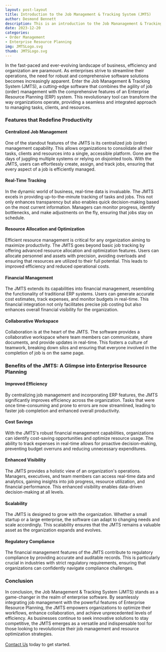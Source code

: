```yaml
---
layout: post-layout
title: Introduction to the Job Management & Tracking System (JMTS)
author: Desmond Bennett
description: This is an introduction to the Job Mananagement & Tracking System (JMTS) which is an enterprise resource planning and job (order) management software.
date: 2023-12-20
categories:
- Order Management
- Enterprise Resource Planning
img: JMTSLogo.svg
thumb: JMTSLogo.svg
---
```


In the fast-paced and ever-evolving landscape of business, efficiency and 
organization are paramount. As enterprises strive to streamline their 
operations, the need for robust and comprehensive software solutions becomes 
increasingly apparent. Enter the Job Management & Tracking System (JMTS), a 
cutting-edge software that combines the agility of job (order) management 
with the comprehensive features of an Enterprise Resource Planning (ERP) system. 
This revolutionary tool can transform the way organizations operate, providing 
a seamless and integrated approach to managing tasks, clients, and resources.

<!--more-->

### Features that Redefine Productivity

#### Centralized Job Management
<p>
    One of the standout features of the JMTS is its centralized job (order) 
    management capability. This allows organizations to consolidate all their 
    tasks, clients and resources into a single, accessible platform. 
    Gone are the days of juggling multiple systems or relying on disjointed 
    tools. With the JMTS, users can effortlessly create, assign, and track jobs, 
    ensuring that every aspect of a job is efficiently managed.
</p>

#### Real-Time Tracking
<p>
    In the dynamic world of business, real-time data is invaluable. The JMTS 
    excels in providing up-to-the-minute tracking of tasks and jobs. 
    This not only enhances transparency but also enables quick decision-making 
    based on the most current information. Managers can monitor progress, 
    identify bottlenecks, and make adjustments on the fly, ensuring that 
    jobs stay on schedule.
</p>

#### Resource Allocation and Optimization
<p>
    Efficient resource management is critical for any organization aiming to 
    maximize productivity. The JMTS goes beyond basic job tracking by offering 
    advanced resource allocation and optimization features. Users can allocate 
    personnel and assets with precision, avoiding overloads and ensuring that 
    resources are utilized to their full potential. This leads to improved 
    efficiency and reduced operational costs.
</p>

#### Financial Management
<p>
    The JMTS extends its capabilities into financial management, resembling the 
    functionality of traditional ERP systems. Users can generate accurate cost 
    estimates, track expenses, and monitor budgets in real-time. This financial 
    integration not only facilitates precise job costing but also enhances 
    overall financial visibility for the organization.
</p>

#### Collaborative Workspace
<p>
    Collaboration is at the heart of the JMTS. The software provides a collaborative 
    workspace where team members can communicate, share documents, and provide 
    updates in real-time. This fosters a culture of teamwork, breaking down 
    silos and ensuring that everyone involved in the completion of job is on 
    the same page.
</p>

### Benefits of the JMTS: A Glimpse into Enterprise Resource Planning

#### Improved Efficiency
<p>
    By centralizing job management and incorporating ERP features, 
    the JMTS significantly improves efficiency across the organization. 
    Tasks that were once time-consuming and prone to errors are now streamlined, 
    leading to faster job completion and enhanced overall productivity.
</p>

#### Cost Savings
<p>
    With the JMTS's robust financial management capabilities, organizations can 
    identify cost-saving opportunities and optimize resource usage. 
    The ability to track expenses in real-time allows for proactive 
    decision-making, preventing budget overruns and reducing unnecessary expenditures.
</p>

#### Enhanced Visibility
<p>
    The JMTS provides a holistic view of an organization's operations. 
    Managers, executives, and team members can access real-time data and 
    analytics, gaining insights into job progress, resource utilization, 
    and financial performance. This enhanced visibility enables data-driven 
    decision-making at all levels.
</p>

#### Scalability
<p>
    The JMTS is designed to grow with the organization. Whether a small startup or 
    a large enterprise, the software can adapt to changing needs and scale 
    accordingly. This scalability ensures that the JMTS remains a valuable asset 
    as the organization expands and evolves.
</p>

#### Regulatory Compliance
<p>
    The financial management features of the JMTS contribute to regulatory 
    compliance by providing accurate and auditable records. This is particularly 
    crucial in industries with strict regulatory requirements, ensuring that 
    organizations can confidently navigate compliance challenges.
</p>

### Conclusion
<p>
    In conclusion, the Job Management & Tracking System (JMTS) stands as a 
    game-changer in the realm of enterprise software. By seamlessly integrating 
    job management with the powerful features of Enterprise Resource Planning, 
    the JMTS empowers organizations to optimize their workflows, enhance 
    collaboration, and achieve unprecedented levels of efficiency. 
    As businesses continue to seek innovative solutions to stay competitive, 
    the JMTS emerges as a versatile and indispensable tool for those looking 
    to revolutionize their job management and resource optimization strategies.
    <br/><br/>
    <a href="/contact">Contact Us</a> today to get started.
</p>
